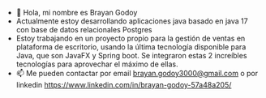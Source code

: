 - 👋 Hola, mi nombre es Brayan Godoy
- Actualmente estoy desarrollando aplicaciones java basado en java 17 con base de datos relacionales Postgres
- Estoy trabajando en un proyecto propio para la gestión de ventas en plataforma de escritorio, usando la última tecnología disponible para Java, que son JavaFX y Spring boot. Se integraron estas 2 increíbles tecnologías para aprovechar el máximo de ellas.
- 📫 Me pueden contactar por email brayan.godoy3000@gmail.com o por linkedin https://www.linkedin.com/in/brayan-godoy-57a48a205/

<!---
Brayangod/Brayangod is a ✨ special ✨ repository because its `README.md` (this file) appears on your GitHub profile.
You can click the Preview link to take a look at your changes.
--->
